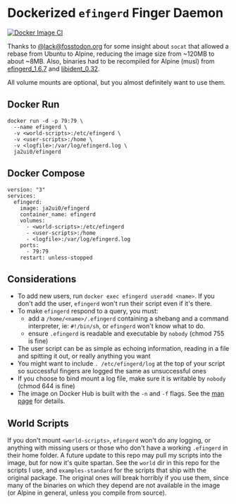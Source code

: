 # Dockerized `efingerd` Finger Daemon

[![Docker Image CI](https://github.com/ja2ui0/efingerd/actions/workflows/docker-image.yml/badge.svg)](https://github.com/ja2ui0/efingerd/actions/workflows/docker-image.yml)

Thanks to [@lack@fosstodon.org](https://fosstodon.org/@lack) for some insight about `socat` that allowed a rebase from Ubuntu to Alpine, reducing the image size from ~120MB to about ~8MB. Also, binaries had to be recompiled for Alpine (musl) from [efingerd_1.6.7](http://deb.debian.org/debian/pool/main/e/efingerd/efingerd_1.6.7.orig.tar.gz) and [libident_0.32](https://launchpad.net/ubuntu/+archive/primary/+sourcefiles/libident/0.32-1/libident_0.32.orig.tar.gz).

All volume mounts are optional, but you almost definitely want to use them.

## Docker Run
```
docker run -d -p 79:79 \
  --name efingerd \
  -v <world-scripts>:/etc/efingerd \
  -v <user-scripts>:/home \
  -v <logfile>:/var/log/efingerd.log \
  ja2ui0/efingerd
```

## Docker Compose
```
version: "3"
services:
  efingerd:
    image: ja2ui0/efingerd
    container_name: efingerd
    volumes:
      - <world-scripts>:/etc/efingerd
      - <user-scripts>:/home
      - <logfile>:/var/log/efingerd.log
    ports:
      - 79:79
    restart: unless-stopped
```
## Considerations

- To add new users, run `docker exec efingerd useradd <name>`. If you don't add the user, `efingerd` won't run their script even if it's there.
- To make `efingerd` respond to a query, you must:
  - add a `/home/<name>/.efingerd` containing a shebang and a command interpreter, ie: `#!/bin/sh`, or `efingerd` won't know what to do.
  - ensure `.efingerd` is readable and executable by `nobody` (chmod 755 is fine)
- The user script can be as simple as echoing information, reading in a file and spitting it out, or really anything you want
- You might want to include `. /etc/efingerd/log` at the top of your script so successful fingers are logged the same as unsuccessful ones
- If you choose to bind mount a log file, make sure it is writable by `nobody` (chmod 644 is fine)
- The image on Docker Hub is built with the `-n` and `-f` flags. See the [man page](https://manpages.ubuntu.com/manpages/trusty/man8/efingerd.8.html) for details.

## World Scripts

If you don't mount `<world-scripts>`, `efingerd` won't do any logging, or anything with missing users or those who don't have a working `.efingerd` in their home folder. A future update to this repo may pull my scripts into the image, but for now it's quite spartan. See the `world` dir in this repo for the scripts I use, and `examples-standard` for the scripts that ship with the original package. The original ones will break horribly if you use them, since many of the binaries on which they depend are not available in the image (or Alpine in general, unless you compile from source).
